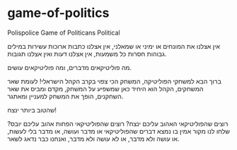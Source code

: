 # game-of-politics

Polispolice
Game of Politicans
Political

אין אצלנו את המונחים או ימיני או שמאלני, אין אצלנו כתבות ארוכות עשירות במילים גבוהות חסרות כל משמעות, אין אצלנו דעות ואין אצלנו תגובות.

מה פוליטיקאים מדברים, ומה פוליטיקאים עושים.

 ברוך הבא למשחקי הפוליטיקה, המשחק הכי צפוי בקרב הקהל הישראלי! לעומת שאר המשחקים, הקהל הוא היחיד כאן שמשפיע על המשחק, מקדם ומביס את שאר השחקנים, הופך את המשחק למעניין ומאתגר.
 
שהטוב ביותר ינצח! 

רוצים שהפוליטיקאי האהוב עליכם ינצח? רוצים שהפוליטיקאי הפחות אהוב עליכם יובס? שלחו לנו מקור אמין בו נמצא דברים שהפוליטיקאי או מדבר ועושה, או מדבר בלי לעשות, או עושה ולא מדבר, או לא עושה ולא מדבר, ואנחנו כבר נדאג לשאר.
